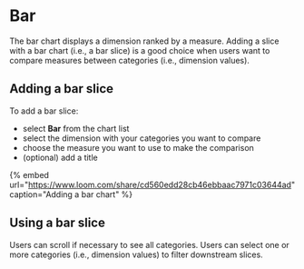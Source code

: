 # Bar

The bar chart displays a dimension ranked by a measure. Adding a slice with a bar chart \(i.e., a bar slice\) is a good choice when users want to compare measures between categories \(i.e., dimension values\).

## Adding a bar slice

To add a bar slice:

* select **Bar** from the chart list
* select the dimension with your categories you want to compare
* choose the measure you want to use to make the comparison
* \(optional\) add a title

{% embed url="https://www.loom.com/share/cd560edd28cb46ebbaac7971c03644ad" caption="Adding a bar chart" %}

## Using a bar slice

Users can scroll if necessary to see all categories. Users can select one or more categories \(i.e., dimension values\) to filter downstream slices. 



